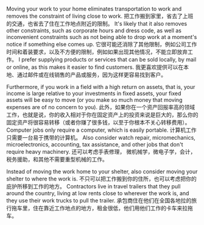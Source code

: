 Moving  your  work  to  your  home  eliminates  transportation  to  work  and removes  the  constraint  of  living  close  to  work.
把工作搬到家里，省去了上班的交通，也省去了住在工作地点附近的限制。
It's  likely  that  it  also  removes other constraints, such as corporate hours and dress code, as well as inconvenient constraints  such  as  not  being  able  to  drop  work  at  a  moment's  notice  if something else comes up.
它很可能还消除了其他限制，例如公司工作时间和着装要求，以及不方便的限制，例如如果出现其他情况，不能立即放弃工作。
I prefer supplying products or services that can be sold locally, by mail or online, as this makes it easier to find customers.
我更喜欢提供可以在本地、通过邮件或在线销售的产品或服务，因为这样更容易找到客户。

Furthermore, if you work in a field with a high return on assets, that is, your income is large relative to your investments in fixed assets, your fixed assets will be easy to move (or you make so much money that moving expenses are of no concern  to  you).
此外，如果你在一个资产回报率高的领域工作，也就是说，你的收入相对于你在固定资产上的投资来说是巨大的，那么你的固定资产将很容易转移（或者你赚了很多钱，以至于你根本不关心转移费用）。
Computer  jobs  only  require  a  computer,  which  is  easily portable.
计算机工作只需要一台易于携带的计算机。
Also  consider  watch  repair,  micromechanics,  microelectronics, accounting, tax assistance, and other jobs that don't require heavy machinery.
还可以考虑手表修理， 微机械学，微电子学，会计，税务援助，和其他不需要重型机械的工作。

Instead of moving the work home to your shelter, also consider moving your shelter  to  where  the  work  is.
不只可以把工作搬到你的住所，也可以考虑把你的庇护所移到工作的地方。
Contractors  live  in  travel  trailers  that  they  pull around the country, living at low rents close to wherever the work is, and they use their work trucks to pull the trailer.
承包商住在他们在全国各地拉的旅行拖车里，住在靠近工作地点的地方，租金很低，他们用他们工作的卡车来拉拖车。
